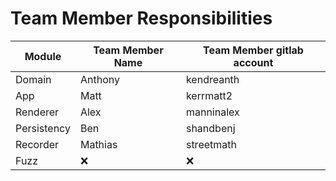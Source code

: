 # Team Member Responsibilities

| Module      | Team Member Name | Team Member gitlab account |
| ----------- | ---------------- | -------------------------- |
| Domain      |      Anthony            |        kendreanth                    |
| App         |      Matt            |                  kerrmatt2          |
| Renderer    |        Alex          |                      manninalex      |
| Persistency |          Ben        |                         shandbenj   |
| Recorder    |          Mathias        |                      streetmath      |
| Fuzz        |       ❌           |           ❌                 |

